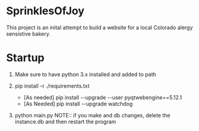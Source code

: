 # SprinklesOfJoy
This project is an inital attempt to build a website for a local Colorado alergy sensistive bakery.

# Startup
1. Make sure to have python 3.x installed and added to path
1. pip install -r ./requirements.txt
    - [As needed] pip install --upgrade --user pyqtwebengine==5.12.1
    - [As Needed] pip install --upgrade watchdog

1. python main.py
    NOTE:: if you make and db changes, delete the instance.db and then restart the program
